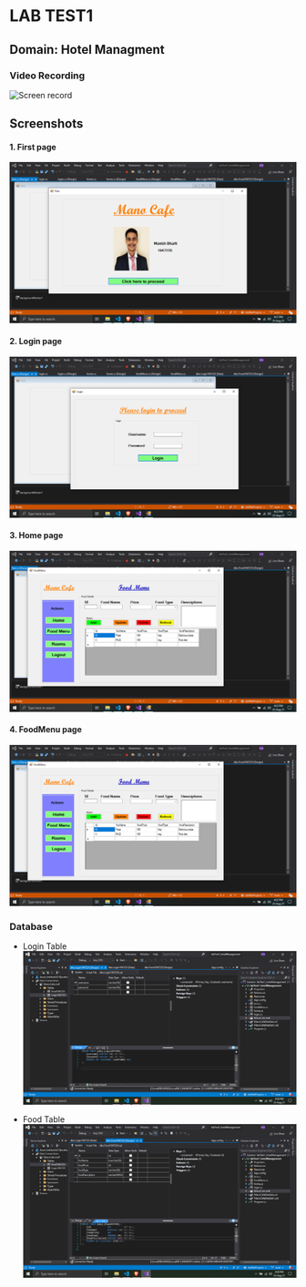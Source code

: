 # LAB TEST1

## Domain: Hotel Managment

### Video Recording
![Screen record](https://www.youtube.com/watch?v=DteNhQNHbzU)


## Screenshots


#### 1. First page
![First page](screenshots/FirstPage.png)

#### 2. Login page
![Login page](screenshots/login.png)

#### 3. Home page
![Home page](screenshots/FoodMenu.png)

#### 4. FoodMenu page
![FoodMenu page](screenshots/FoodMenu.png)

### Database
- Login Table
![Login Table](screenshots/table2.png)

- Food Table
![Food Table](screenshots/table1.png)

